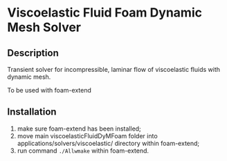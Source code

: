 # Viscoelastic Fluid Foam Dynamic Mesh Solver

## Description
Transient solver for incompressible, laminar flow of viscoelastic fluids with dynamic mesh.

To be used with foam-extend

## Installation
1. make sure foam-extend has been installed;
2. move main viscoelasticFluidDyMFoam folder into applications/solvers/viscoelastic/ directory within foam-extend;
3. run command `./Allwmake` within foam-extend.
